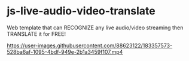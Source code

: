 # js-live-audio-video-translate
Web template that can RECOGNIZE any live audio/video streaming then TRANSLATE it for FREE!




https://user-images.githubusercontent.com/88623122/183357573-528ba6af-1095-4bdf-949e-2b1a3459f107.mp4

